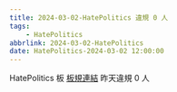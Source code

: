 ```yaml
---
title: 2024-03-02-HatePolitics 違規 0 人
tags:
    - HatePolitics
abbrlink: 2024-03-02-HatePolitics
date: HatePolitics-2024-03-02 12:00:00
---
```

HatePolitics 板 [板規連結](https://www.ptt.cc/bbs/HatePolitics/M.1617115262.A.D60.html)
昨天違規 0 人
